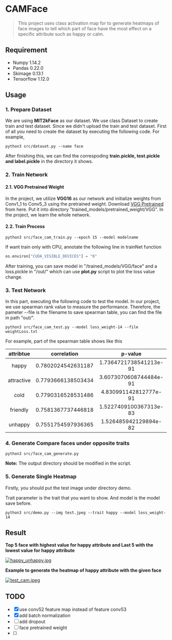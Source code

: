 # CAMFace

> This project uses class activation map for to generate heatmaps of face images to tell which part of face have the most effect on a specific attribute such as happy or calm.

## Requirement

* Numpy 1.14.2
* Pandas 0.22.0
* Skimage 0.13.1
* Tensorflow 1.12.0

## Usage

### 1. Prepare Dataset

We are using **MIT2kFace** as our dataset. We use class Dataset to create train and test dataset. Since we didn't upload the train and test dataset. First of all you need to create the dataset by executing the following code. For example,

```
python3 src/dataset.py --name face
```

After finishing this, we can find the correspoding **train.pickle, test.pickle and label.pickle** in the directory it shows.

### 2. Train Network

#### 2.1. VGG Pretrained Weight

In the project, we utilize **VGG16** as our network and initialize weights from Conv1_1 to Conv5_3 using the pretrained weight. Download [VGG Pretrained](https://drive.google.com/open?id=12lGgU9XjM4qIYzDJ7GtbjfEmcYir0E15) from here. Put it into directory "trained_models/pretrained_weight/VGG". In the project, we learn the whole network.

#### 2.2. Train Process

```
python3 src/face_cam_train.py --epoch 15 --model modelname
```

If want train only with CPU, annotate the following line in trainNet function

```python
os.environ["CUDA_VISIBLE_DEVICES"] = "0"
```

After training, you can save model in "/trained_models/VGG/face" and a loss.pickle in "/out/" which can use **plot.py** script to plot the loss value change.

### 3. Test Network

In this part, executing the following code to test the model. In our project, we use spearman rank value to measure the performance. Therefore, the pameter --file is the filename to save spearman table, you can find the file in path "out/".

```
python3 src/face_cam_test.py --model loss_weight-14 --file weightLoss.txt
```

For example, part of the spearman table shows like this

| attribtue  |    correlation     |        p-value         |
| :--------: | :----------------: | :--------------------: |
|   happy    | 0.7802024542631187 | 1.7364721738541213e-91 |
| attractive | 0.7793666138503434 | 3.6073070608744484e-91 |
|    cold    | 0.7790316528531486 | 4.830991142812777e-91  |
|  friendly  | 0.7581367737446818 | 1.5227409100367313e-83 |
|  unhappy   | 0.7551754597936365 | 1.526485942129894e-82  |

### 4. Generate Compare faces under opposite traits

```
python3 src/face_cam_generate.py 
```

**Note:** The output directory should be modified in the script.

### 5. Generate Single Heatmap

Firstly, you should put the test image under directory demo.

Trait parameter is the trait that you want to show. And model is the model save before.

```
python3 src/demo.py --img test.jpeg --trait happy --model loss_weight-14
```

## Result

**Top 5 face with highest value for happy attribute and Last 5 with the lowest value for happy attribute**

[![happy_unhappy.jpg](https://i.loli.net/2018/12/21/5c1c1f299ac43.jpg)](https://i.loli.net/2018/12/21/5c1c1f299ac43.jpg)

**Example to generate the heatmap of happy attribute with the given face**

[![test_cam.jpeg](https://i.loli.net/2018/12/21/5c1c277746d41.jpeg)](https://i.loli.net/2018/12/21/5c1c277746d41.jpeg)

## TODO

- [x] use conv52 feature map instead of feature conv53
- [x] add batch normalization
- [ ] add dropout
- [ ] face pretrained weight
- [ ] 





